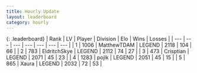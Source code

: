 ```yaml
---
title: Hourly Update
layout: leaderboard
category: hourly
---
```


{: .leaderboard}
| Rank | LV | Player | Division | Elo | Wins | Losses |
| --- | --- | --- | --- | --- | --- | --- |
| <span data-change="1">1</span> | 1006 | <span title="ID: 366840">MatthewTDAM</span> | LEGEND | <span data-change="0">2118</span> | <span data-change="0">104</span> | <span data-change="0">66</span> |
| <span data-change="-1">2</span> | 783 | <span title="ID: 174926">EldritchSkye</span> | LEGEND | <span data-change="-15">2112</span> | <span data-change="3">74</span> | <span data-change="2">27</span> |
| <span data-change="0">3</span> | 473 | <span title="ID: 665674">Crisptian</span> | LEGEND | <span data-change="6">2071</span> | <span data-change="1">45</span> | <span data-change="0">23</span> |
| <span data-change="0">4</span> | 1283 | <span title="ID: 4783">pojlk</span> | LEGEND | <span data-change="0">2051</span> | <span data-change="0">45</span> | <span data-change="0">15</span> |
| <span data-change="0">5</span> | 865 | <span title="ID: 200908">Xaura</span> | LEGEND | <span data-change="0">2032</span> | <span data-change="0">72</span> | <span data-change="0">53</span> |